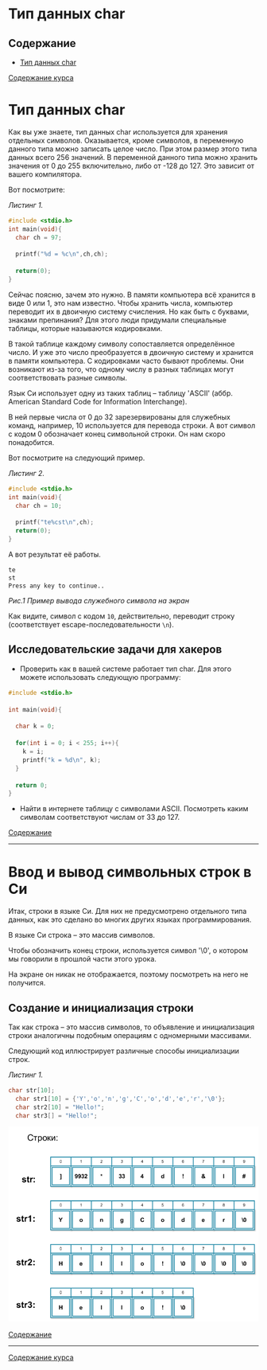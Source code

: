 # Тип данных char

## Содержание

+ [Тип данных char](#тип-данных-char)

[Содержание курса](/StepikC/README.md)

# Тип данных char

Как вы уже знаете, тип данных char используется для хранения отдельных символов. Оказывается, кроме символов, в переменную данного типа можно записать целое число. При этом размер этого типа данных всего 256 значений. В переменной данного типа можно хранить значения от 0 до 255 включительно, либо от -128 до 127. Это зависит от вашего компилятора.

Вот посмотрите:

_Листинг 1._

```c
#include <stdio.h>
int main(void){
  char ch = 97;

  printf("%d = %c\n",ch,ch);
  
  return(0);
}
```

Сейчас поясню, зачем это нужно. В памяти компьютера всё хранится в виде 0 или 1, это нам известно. Чтобы хранить числа, компьютер переводит их в двоичную систему счисления. Но как быть с буквами, знаками препинания? Для этого люди придумали специальные таблицы, которые называются кодировками.

В такой таблице каждому символу сопоставляется определённое число. И уже это число преобразуется в двоичную систему и хранится в памяти компьютера. С кодировками часто бывают проблемы. Они возникают из-за того, что одному числу в разных таблицах могут соответствовать разные символы.

Язык Си использует одну из таких таблиц – таблицу 'ASCII' (аббр. American Standard Code for Information Interchange).

В ней первые числа от 0 до 32 зарезервированы для служебных команд, например, 10 используется для перевода строки. А вот символ с кодом 0 обозначает конец символьной строки. Он нам скоро понадобится.

Вот посмотрите на следующий пример.

_Листинг 2._

```c
#include <stdio.h>
int main(void){
  char ch = 10;

  printf("te%cst\n",ch);
  return(0);
}
```

А вот результат её работы.

```
te
st
Press any key to continue..
```

_Рис.1 Пример вывода служебного символа на экран_

Как видите, символ с кодом `10`, действительно, переводит строку (соответствует escape-последовательности `\n`).

## Исследовательские задачи для хакеров

+ Проверить как в вашей системе работает тип char. Для этого можете использовать следующую программу:

```c
#include <stdio.h>

int main(void){
  
  char k = 0;

  for(int i = 0; i < 255; i++){
    k = i;
    printf("k = %d\n", k);
  }

  return 0;
}
```
+ Найти в интернете таблицу с символами ASCII. Посмотреть каким символам соответствуют числам от 33 до 127.


[Содержание](#содержание)

<hr>

# Ввод и вывод символьных строк в Си

Итак, строки в языке Си. Для них не предусмотрено отдельного типа данных, как это сделано во многих других языках программирования. 

В языке Си строка – это массив символов. 

Чтобы обозначить конец строки, используется символ '\0', о котором мы говорили в прошлой части этого урока. 

На экране он никак не отображается, поэтому посмотреть на него не получится.

## Создание и инициализация строки
Так как строка – это массив символов, то объявление и инициализация строки аналогичны подобным операциям с одномерными массивами.

Следующий код иллюстрирует различные способы инициализации строк.

_Листинг 1._

```c
char str[10];
  char str1[10] = {'Y','o','n','g','C','o','d','e','r','\0'};
  char str2[10] = "Hello!";
  char str3[] = "Hello!";
```

![009](/StepikC/Pictures/009_001.png)

[Содержание](#содержание)

<hr>

[Содержание курса](/StepikC/README.md)